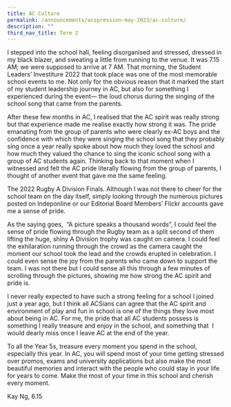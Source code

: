 ```yaml
---
title: AC Culture
permalink: /announcements/acspression-may-2023/ac-culture/
description: ""
third_nav_title: Term 2
---
```

I stepped into the school hall, feeling disorganised and stressed, dressed in my black blazer, and sweating a little from running to the venue. It was 7.15 AM; we were supposed to arrive at 7 AM. That morning, the Student Leaders’ Investiture 2022 that took place was one of the most memorable school events to me. Not only for the obvious reason that it marked the start of my student leadership journey in AC, but also for something I experienced during the event— the loud chorus during the singing of the school song that came from the parents.

After these few months in AC, I realised that the AC spirit was really strong but that experience made me realise exactly how strong it was. The pride emanating from the group of parents who were clearly ex-AC boys and the confidence with which they were singing the school song that they probably sing once a year really spoke about how much they loved the school and how much they valued the chance to sing the iconic school song with a group of AC students again. Thinking back to that moment when I witnessed and felt the AC pride literally flowing from the group of parents, I thought of another event that gave me the same feeling.

The 2022 Rugby A Division Finals. Although I was not there to cheer for the school team on the day itself, simply looking through the numerous pictures posted on Indeponline or our Editorial Board Members’ Flickr accounts gave me a sense of pride.

As the saying goes,  “A picture speaks a thousand words”, I could feel the sense of pride flowing through the Rugby team as a split second of them lifting the huge, shiny A Division trophy was caught on camera. I could feel the exhilaration running through the crowd as the camera caught the moment our school took the lead and the crowds erupted in celebration. I could even sense the joy from the parents who came down to support the team. I was not there but I could sense all this through a few minutes of scrolling through the pictures, showing me how strong the AC spirit and pride is.

I never really expected to have such a strong feeling for a school I joined just a year ago, but I think all ACSians can agree that the AC spirit and environment of play and fun in school is one of the things they love most about being in AC. For me, the pride that all AC students possess is something I really treasure and enjoy in the school, and something that  I would dearly miss once I leave AC at the end of the year.

To all the Year 5s, treasure every moment you spend in the school, especially this year. In AC, you will spend most of your time getting stressed over promos, exams and university applications but also make the most beautiful memories and interact with the people who could stay in your life for years to come. Make the most of your time in this school and cherish every moment.

Kay Ng, 6.15